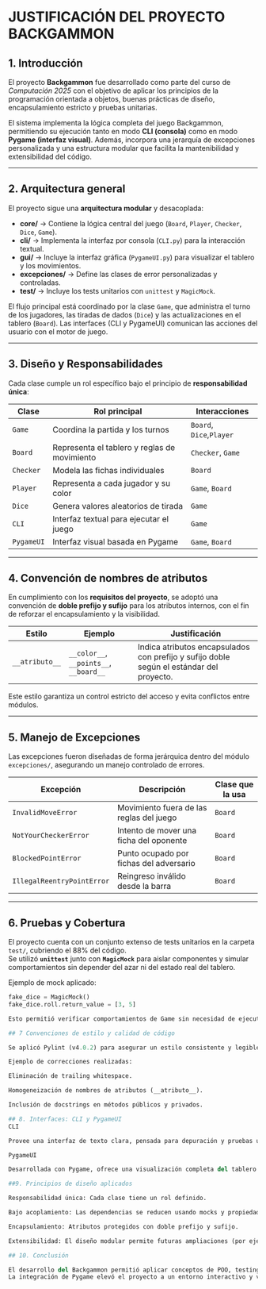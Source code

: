 # JUSTIFICACIÓN DEL PROYECTO BACKGAMMON

## 1. Introducción
El proyecto **Backgammon** fue desarrollado como parte del curso de *Computación 2025* con el objetivo de aplicar los principios de la programación orientada a objetos, buenas prácticas de diseño, encapsulamiento estricto y pruebas unitarias.

El sistema implementa la lógica completa del juego Backgammon, permitiendo su ejecución tanto en modo **CLI (consola)** como en modo **Pygame (interfaz visual)**. Además, incorpora una jerarquía de excepciones personalizada y una estructura modular que facilita la mantenibilidad y extensibilidad del código.

---

## 2. Arquitectura general
El proyecto sigue una **arquitectura modular** y desacoplada:

- **core/** → Contiene la lógica central del juego (`Board`, `Player`, `Checker`, `Dice`, `Game`).
- **cli/** → Implementa la interfaz por consola (`CLI.py`) para la interacción textual.
- **gui/** → Incluye la interfaz gráfica (`PygameUI.py`) para visualizar el tablero y los movimientos.
- **excepciones/** → Define las clases de error personalizadas y controladas.
- **test/** → Incluye los tests unitarios con `unittest` y `MagicMock`.

El flujo principal está coordinado por la clase `Game`, que administra el turno de los jugadores, las tiradas de dados (`Dice`) y las actualizaciones en el tablero (`Board`). Las interfaces (CLI y PygameUI) comunican las acciones del usuario con el motor de juego.

---

## 3. Diseño y Responsabilidades
Cada clase cumple un rol específico bajo el principio de **responsabilidad única**:

| Clase | Rol principal | Interacciones |
|--------|----------------|----------------|
| `Game` | Coordina la partida y los turnos | `Board`, `Dice`,`Player` |
| `Board` | Representa el tablero y reglas de movimiento | `Checker`, `Game` |
| `Checker` | Modela las fichas individuales | `Board` |
| `Player` | Representa a cada jugador y su color | `Game`, `Board` |
| `Dice` | Genera valores aleatorios de tirada | `Game` |
| `CLI` | Interfaz textual para ejecutar el juego | `Game` |
| `PygameUI` | Interfaz visual basada en Pygame | `Game`, `Board` |

---

## 4. Convención de nombres de atributos
En cumplimiento con los **requisitos del proyecto**, se adoptó una convención de **doble prefijo y sufijo** para los atributos internos, con el fin de reforzar el encapsulamiento y la visibilidad.

| Estilo | Ejemplo | Justificación |
|---------|----------|---------------|
| `__atributo__` | `__color__`, `__points__`, `__board__` | Indica atributos encapsulados con prefijo y sufijo doble según el estándar del proyecto. |

Este estilo garantiza un control estricto del acceso y evita conflictos entre módulos.

---

## 5. Manejo de Excepciones
Las excepciones fueron diseñadas de forma jerárquica dentro del módulo `excepciones/`, asegurando un manejo controlado de errores.

| Excepción | Descripción | Clase que la usa |
|------------|--------------|------------------|
| `InvalidMoveError` | Movimiento fuera de las reglas del juego | `Board` |
| `NotYourCheckerError` | Intento de mover una ficha del oponente | `Board` |
| `BlockedPointError` | Punto ocupado por fichas del adversario | `Board` |
| `IllegalReentryPointError` | Reingreso inválido desde la barra | `Board` |

---

## 6. Pruebas y Cobertura
El proyecto cuenta con un conjunto extenso de tests unitarios en la carpeta `test/`, cubriendo el 88% del código.  
Se utilizó **`unittest`** junto con **`MagicMock`** para aislar componentes y simular comportamientos sin depender del azar ni del estado real del tablero.

Ejemplo de mock aplicado:
```python
fake_dice = MagicMock()
fake_dice.roll.return_value = [3, 5]

Esto permitió verificar comportamientos de Game sin necesidad de ejecutar el tablero completo.

## 7 Convenciones de estilo y calidad de código

Se aplicó Pylint (v4.0.2) para asegurar un estilo consistente y legible. Tras correcciones de docstrings y espacios en blanco, se obtuvo una puntuación de 9.8/10.

Ejemplo de correcciones realizadas:

Eliminación de trailing whitespace.

Homogeneización de nombres de atributos (__atributo__).

Inclusión de docstrings en métodos públicos y privados.

## 8. Interfaces: CLI y PygameUI
CLI

Provee una interfaz de texto clara, pensada para depuración y pruebas unitarias. Permite ejecutar el juego, tirar los dados y mover fichas desde consola.

PygameUI

Desarrollada con Pygame, ofrece una visualización completa del tablero. Representa cada punto, ficha y barra gráficamente, sincronizada con el estado de Board. Incluye un panel lateral con contador, turnos y estado del juego.

##9. Principios de diseño aplicados

Responsabilidad única: Cada clase tiene un rol definido.

Bajo acoplamiento: Las dependencias se reducen usando mocks y propiedades.

Encapsulamiento: Atributos protegidos con doble prefijo y sufijo.

Extensibilidad: El diseño modular permite futuras ampliaciones (por ejemplo, modo en red o IA).

## 10. Conclusión

El desarrollo del Backgammon permitió aplicar conceptos de POO, testing, diseño modular y principios SOLID, logrando un sistema robusto, reutilizable y fácilmente mantenible.
La integración de Pygame elevó el proyecto a un entorno interactivo y visual, reflejando fielmente la dinámica real del juego.
